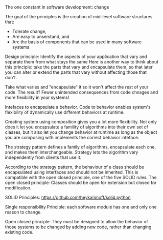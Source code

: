 The one constant in software development: change

The goal of the principles is the creation of mid-level software structures that: 
- Tolerate change,
- Are easy to unserstand, and 
- Are the basis of components that can be used in many software systems

Design principle: 
Identify the aspects of your application that vary and separate them from what stays the same
Here is another way to think about this principle: take the parts that vary and encapsulate them, so that later you can alter or extend the parts that vary without affecting those that don't. 


Take what varies and "encapsulate" it so it won't affect the rest of your code. 
The result? Fewer unintended consequences from code chnages and more flexibility in your systems! 


Intefaces to encapsulate a behavior. Code to behavior enables system's flexibility of dynamically use different behaviors at runtime. 

Creating system using composition gives you a lot more flexibility. Not only does it let you encapsulate a famility of algorithms into their own set of classes, but it also let you change behavior at runtime as long as the object you are composing with implements the correct behavior inteface. 

The strategy pattern defines a family of algorithms, encapsulate each one, and makes them interchangeable. Strategy lets the algorithm vary independently from clients that use it. 

According to the strategy pattern, the behaviour of a class should be encapsulated using interfaces and should not be inherited. This is compatible with the open closed principle, one of the five SOLID rules.
The open closed principle:
Classes should be open for extension but closed for modification.

SOLID Principles: 
https://github.com/heykarimoff/solid.python

Single responsibility Principle:
each software module has one and only one reason to change.

Open closed principle: 
They must be designed to allow the behavior of those systems to be changed by adding new code, rather than changing existing code. 

